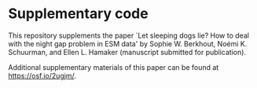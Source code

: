 # Supplementary code

This repository supplements the paper `Let sleeping dogs lie? How to deal with the night gap problem in ESM data' by Sophie W. Berkhout, Noémi K. Schuurman, and Ellen L. Hamaker (manuscript submitted for publication).

Additional supplementary materials of this paper can be found at https://osf.io/2ugjm/.
